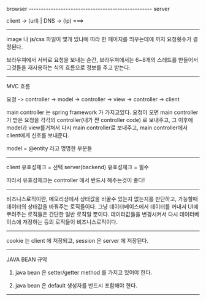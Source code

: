 
browser -------------------------------------------------- server

client -> (url)
            |
          DNS -> (ip) ===>

---
image 나 js/css 파일이 몇개 있냐에 따라 한 페이지를 띄우는데에 까지 요청횟수가 결정된다.

브라우져에서 서버로 요청을 보내는 순간, 브라우져에서는 6~8개의 스레드를 만들어서 그것들을 재사용하는
식의 흐름으로 정보를 주고 받는다.

---
MVC 흐름

요청 -> controller -> model -> controller -> view -> controller -> client

main controller 는 spring framework 가 가지고있다. 요청이 오면 main controller가
받은 요청을 각각의 controller(내가 짠 controller code) 로 보내주고, 그 이후에 model과
view를거쳐서 다시 main controller로 보내주고, main controller에서 client에게 신호를
보내준다.

model = @entity 라고 명명한 부분들

---
client 유효성체크 = 선택
server(backend) 유효성체크 = 필수

따라서 유효성체크는 controller 에서 반드시 해주는것이 좋다!

---
비즈니스로직이란, 메모리상에서 상태값을 바꿀수 있는지 없는지를 판단하고, 가능할때 데이터의 상태값을
바꿔주는 로직들이다.
그냥 데이터베이스에서 데이터를 꺼내서 UI에 뿌려주는 로직들은 간단한 일반 로직일 뿐이다.
데이터값들을 변경시켜서 다시 데이터베이스에 저장하는 등의 로직들이 비즈니스로직이다.

---
cookie 는 client 에 저장되고, session 은 server 에 저장된다.

---
JAVA BEAN 규약

1. java bean 은 setter/getter method 를 가지고 있어야 한다.

2. java bean 은 default 생성자를 반드시 포함해야 한다.

---
